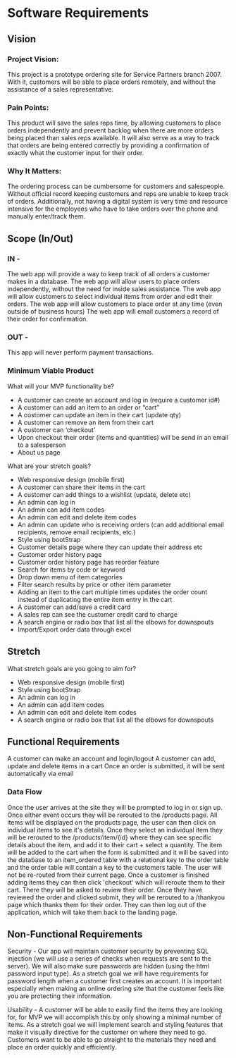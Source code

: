 # Software Requirements

## Vision

### Project Vision: 
This project is a prototype ordering site for Service Partners branch 2007. With it, customers will be able to place orders remotely, and without the assistance of a sales representative.

### Pain Points:
This product will save the sales reps time, by allowing customers to place orders independently and prevent backlog when there are more orders being placed than sales reps available. It will also serve as a way to track that orders are being entered correctly by providing a confirmation of exactly what the customer input for their order.

### Why It Matters:
The ordering process can be cumbersome for customers and salespeople. Without official record keeping customers and reps are unable to keep track of orders. Additionally, not having a digital system is very time and resource intensive for the employees who have to take orders over the phone and manually enter/track them.

## Scope (In/Out)
### IN - 
The web app will provide a way to keep track of all orders a customer makes in a database.
The web app will allow users to place orders independently, without the need for inside sales assistance.
The web app will allow customers to select individual items from order and edit their orders.
The web app will allow customers to place order at any time (even outside of business hours)
The web app will email customers a record of their order for confirmation.

### OUT - 
This app will never perform payment transactions.

### Minimum Viable Product
What will your MVP functionality be?
- A customer can create an account and log in (require a customer id#)
- A customer can add an item to an order or “cart”
- A customer can update an item in their cart (update qty)
- A customer can remove an item from their cart
- A customer can ‘checkout’
- Upon checkout their order (items and quantities) will be send in an email to a salesperson
- About us page

What are your stretch goals?
- Web responsive design (mobile first) 
- A customer can share their items in the cart 
- A customer can add things to a wishlist (update, delete etc) 
- An admin can log in
- An admin can add item codes
- An admin can edit and delete item codes
- An admin can update who is receiving orders (can add additional email recipients, remove email recipients, etc.)
- Style using bootStrap
- Customer details page where they can update their address etc
- Customer order history page 
- Customer order history page has reorder feature 
- Search for items by code or keyword
- Drop down menu of item categories 
- Filter search results by price or other item parameter
- Adding an item to the cart multiple times updates the order count instead of duplicating the entire item entry in the cart
- A customer can add/save a credit card
- A sales rep can see the customer credit card to charge
- A search engine or radio box that list all the elbows for downspouts
- Import/Export order data through excel


## Stretch
What stretch goals are you going to aim for?
- Web responsive design (mobile first) 
- Style using bootStrap
- An admin can log in
- An admin can add item codes
- An admin can edit and delete item codes
- A search engine or radio box that list all the elbows for downspouts

## Functional Requirements
A customer can make an account and login/logout
A customer can add, update and delete items in a cart
Once an order is submitted, it will be sent automatically via email

### Data Flow
Once the user arrives at the site they will be prompted to log in or sign up. Once either event occurs they will be rerouted to the /products page. All items will be displayed on the products page, the user can then click on individual items to see it's details. Once they select an individual item they will be rerouted to the /products/item/{id} where they can see specific details about the item, and add it to their cart + select a quantity. The item will be added to the cart when the form is submitted and it will be saved into the database to an item_ordered table with a relational key to the order table and the order table will contain a key to the customers table. The user will not be re-routed from their current page. Once a customer is finished adding items they can then click 'checkout' which will reroute them to their cart. There they will be asked to review their order. Once they have reviewed the order and clicked submit, they will be rerouted to a /thankyou page which thanks them for their order. They can then log out of the application, which will take them back to the landing page.


## Non-Functional Requirements
Security - Our app will maintain customer security by preventing SQL injection (we will use a series of checks when requests are sent to the server). We will also make sure passwords are hidden (using the html password input type). As a stretch goal we will have requirements for password length when a customer first creates an account. It is important especially when making an online ordering site that the customer feels like you are protecting their information.

Usability - A customer will be able to easily find the items they are looking for, for MVP we will accomplish this by only showing a minimal number of items. As a stretch goal we will implement search and styling features that make it visually directive for the customer on where they need to go. Customers want to be able to go straight to the materials they need and place an order quickly and efficiently.

